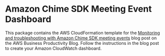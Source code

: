 # Amazon Chime SDK Meeting Event Dashboard

This package contains the AWS CloudFormation template for the [Monitoring and troubleshooting with Amazon Chime SDK meeting events](https://aws.amazon.com/blogs/business-productivity/monitoring-and-troubleshooting-with-amazon-chime-sdk-meeting-events/) blog post on the AWS Business Productivity Blog.
Follow the instructions in the blog post to create your Amazon CloudWatch dashboard.